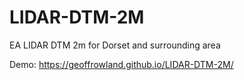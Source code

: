 # LIDAR-DTM-2M

EA LIDAR DTM 2m for Dorset and surrounding area

Demo: https://geoffrowland.github.io/LIDAR-DTM-2M/
